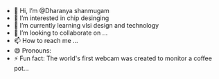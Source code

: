 - 👋 Hi, I’m @Dharanya shanmugam
- 👀 I’m interested in chip desinging
- 🌱 I’m currently learning vlsi design and technology
- 💞️ I’m looking to collaborate on ...
- 📫 How to reach me ...
- 😄 Pronouns: 
- ⚡ Fun fact: The world's first webcam was created to monitor a coffee pot...

<!---
Dharanyashanmugam/Dharanyashanmugam is a ✨ special ✨ repository because its `README.md` (this file) appears on your GitHub profile.
You can click the Preview link to take a look at your changes.
--->
